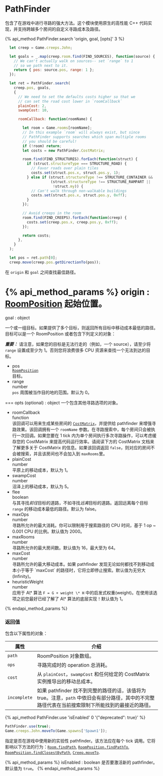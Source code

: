 # PathFinder
 
 包含了在游戏中进行寻路的强大方法。这个模块使用原生的高性能 C++ 代码实现，并支持跨越多个房间的自定义寻路成本及路径。

{% api_method PathFinder.search 'origin, goal, [opts]' 3 %}

```javascript
  let creep = Game.creeps.John;

  let goals = _.map(creep.room.find(FIND_SOURCES), function(source) {
    // We can't actually walk on sources-- set `range` to 1 
    // so we path next to it.
    return { pos: source.pos, range: 1 };
  });

  let ret = PathFinder.search(
    creep.pos, goals,
    {
      // We need to set the defaults costs higher so that we
      // can set the road cost lower in `roomCallback`
      plainCost: 2,
      swampCost: 10,

      roomCallback: function(roomName) {

        let room = Game.rooms[roomName];
        // In this example `room` will always exist, but since 
        // PathFinder supports searches which span multiple rooms 
        // you should be careful!
        if (!room) return;
        let costs = new PathFinder.CostMatrix;

        room.find(FIND_STRUCTURES).forEach(function(struct) {
          if (struct.structureType === STRUCTURE_ROAD) {
            // Favor roads over plain tiles
            costs.set(struct.pos.x, struct.pos.y, 1);
          } else if (struct.structureType !== STRUCTURE_CONTAINER &&
                     (struct.structureType !== STRUCTURE_RAMPART ||
                      !struct.my)) {
            // Can't walk through non-walkable buildings
            costs.set(struct.pos.x, struct.pos.y, 0xff);
          }
        });

        // Avoid creeps in the room
        room.find(FIND_CREEPS).forEach(function(creep) {
          costs.set(creep.pos.x, creep.pos.y, 0xff);
        });

        return costs;
      },
    }
  );

  let pos = ret.path[0];
  creep.move(creep.pos.getDirectionTo(pos));
```

在 <code>origin</code> 和 <code>goal</code> 之间查找最佳路径。

{% api_method_params %}
origin : <a href="#RoomPosition">RoomPosition</a>
起始位置。
===
goal : object

一个或一组目标。如果提供了多个目标，则返回所有目标中移动成本最低的路径。目标可以是一个 RoomPosition 或者包含下列定义的对象：

<em><strong>重要：</strong></em> 请注意，如果您的目标是无法行走的（例如，一个 source），请至少将 <code>range</code> 设置成至少为 1。否则您将浪费很多 CPU 资源来查找一个无法到达的目标。
					<ul>
						<li>
							<div class="api-arg-title">pos</div>
							<div class="api-arg-type"><a href="#RoomPosition"><code>RoomPosition</code></a></div>
							<div class="api-arg-desc">目标。</div>
						</li>
						<li>
							<div class="api-arg-title">range</div>
							<div class="api-arg-type">number</div>
							<div class="api-arg-desc"><code>pos</code> 周围被当作目的地的范围。默认为 0。</div>
						</li>
					</ul>
				
===
opts (optional) : object
一个包含其他寻路选项的对象。
<ul>
    <li>
        <div class="api-arg-title">roomCallback</div>
        <div class="api-arg-type">function</div>
        <div class="api-arg-desc">该回调可以用来生成某些房间的 <a href="#PathFinder-CostMatrix"><code>CostMatrix</code></a>，并提供给 pathfinder 来增强寻路效果。该回调拥有一个 <code>roomName</code> 参数。在寻路搜索中，每个房间只会被执行一次回调。如果您要在 1 tick 内为单个房间执行多次寻路操作，可以考虑缓存您的 CostMatrix 来提高代码运行效率。请阅读下方的 CostMatrix 文档来了解更多关于 CostMatrix 的信息。如果该回调返回 <code>false</code>，则对应的房间不会被搜索，并且该房间也不会加入到 <code>maxRooms</code>里。</div>
    </li>
    <li>
        <div class="api-arg-title">plainCost</div>
        <div class="api-arg-type">number</div>
        <div class="api-arg-desc">平原上的移动成本，默认为 1。</div>
    </li>
    <li>
        <div class="api-arg-title">swampCost</div>
        <div class="api-arg-type">number</div>
        <div class="api-arg-desc">沼泽上的移动成本，默认为 5。</div>
    </li>
    <li>
        <div class="api-arg-title">flee</div>
        <div class="api-arg-type">boolean</div>
        <div class="api-arg-desc">与其寻找<em>前往</em>目标的道路，不如寻找<em>远离</em>目标的道路。返回远离每个目标 <code>range</code> 的移动成本最低的路径。默认为 false。</div>
    </li>
    <li>
        <div class="api-arg-title">maxOps</div>
        <div class="api-arg-type">number</div>
        <div class="api-arg-desc">寻路所允许的最大消耗。你可以限制用于搜索路径的 CPU 时间，基于 1 op ~ 0.001 CPU 的比例。默认值为 2000。</div>
    </li>
    <li>
        <div class="api-arg-title">maxRooms</div>
        <div class="api-arg-type">number</div>
        <div class="api-arg-desc">寻路所允许的最大房间数。默认值为 16，最大至为 64。</div>
    </li>
    <li>
        <div class="api-arg-title">maxCost</div>
        <div class="api-arg-type">number</div>
        <div class="api-arg-desc">寻路所允许的最大移动成本。如果 pathfinder 发现无论如何都找不到移动成本小于等于 `maxCost` 的路径时，它将立即停止搜索。默认值为无穷大(Infinity)。</div>
    </li>
    <li>
        <div class="api-arg-title">heuristicWeight</div>
        <div class="api-arg-type">number</div>
        <div class="api-arg-desc">应用于 A\* 算法 <code>F = G + weight \* H</code> 中的启发式权重(weight)。在使用该选项之前您最好已经了解了 A\* 算法的底层实现！默认值为 1。</div>
    </li>
</ul>
				
{% endapi_method_params %}


### 返回值

包含以下属性的对象：

属性 | 介绍
---|---
`path` | RoomPosition 对象数组。
`ops` | 寻路完成时的 operation 总消耗。
`cost` | 从 `plainCost`，`swampCost` 和任何给定的 CostMatrix 实例推导出的移动总成本。
`incomplete` | 如果 pathfinder 找不到完整的路径的话，该值将为 true。注意，`path` 中依旧会有部分路径，其中的不完整路径代表在当前搜索限制下所能找到的最接近的路径。	


{% api_method PathFinder.use 'isEnabled' 0 '{"deprecated": true}' %} 

```javascript
PathFinder.use(true);
Game.creeps.John.moveTo(Game.spawns['Spawn1']);
```

指定是否在游戏中使用新的实验性 pathfinder。该方法应在每个 tick 调用。它将影响以下方法的行为：<a href="#Room.findPath"><code>Room.findPath</code></a>, <a href="#RoomPosition.findPathTo"><code>RoomPosition.findPathTo</code></a>, <a href="#RoomPosition.findClosestByPath"><code>RoomPosition.findClosestByPath</code></a>, <a href="#Creep.moveTo"><code>Creep.moveTo</code></a>.

{% api_method_params %}
isEnabled : boolean
是否要激活新的 pathfinder。默认值为 `true`。
{% endapi_method_params %}


